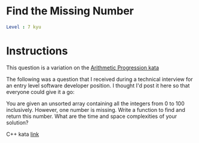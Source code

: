 # Find the Missing Number

```yaml
Level : 7 kyu
```

# Instructions

This question is a variation on the [Arithmetic Progression kata](https://www.codewars.com/kata/find-the-missing-term-in-an-arithmetic-progression)

The following was a question that I received during a technical interview for an entry level software developer position. I thought I'd post it here so that everyone could give it a go:

You are given an unsorted array containing all the integers from 0 to 100 inclusively. However, one number is missing. Write a function to find and return this number. What are the time and space complexities of your solution?

C++ kata [link](https://www.codewars.com/kata/57f5e7bd60d0a0cfd900032d/train/cpp)